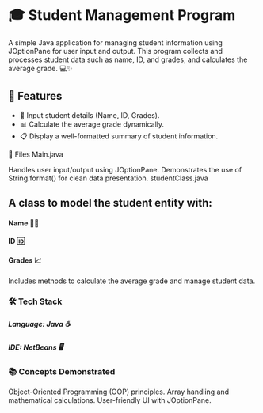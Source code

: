 
# 🎓 Student Management Program

A simple Java application for managing student information using JOptionPane for user input and output. This program collects and processes student data such as name, ID, and grades, and calculates the average grade. 💻✨

## 🚀 Features
- 📝 Input student details (Name, ID, Grades).
- 📊 Calculate the average grade dynamically.
- 📋 Display a well-formatted summary of student information.

📂 Files
 Main.java

Handles user input/output using JOptionPane.
Demonstrates the use of String.format() for clean data presentation.
studentClass.java

## A class to model the student entity with:
#### Name 🧑‍🎓
#### ID 🆔
#### Grades 📈

Includes methods to calculate the average grade and manage student data.

### 🛠️ Tech Stack
##### Language: Java ☕
##### IDE: NetBeans 🖥️

### 📚 Concepts Demonstrated
Object-Oriented Programming (OOP) principles.
Array handling and mathematical calculations.
User-friendly UI with JOptionPane.
